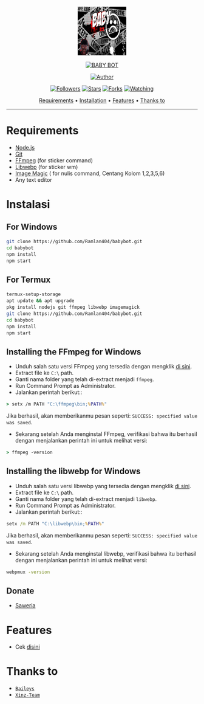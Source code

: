 <p align="center">
<img src="https://raw.githubusercontent.com/Ramlan404/Ramlan404/main/baby.jpg" alt="BABY BOT" width="128" height="128"/>
</p>
<p align="center">
<a href="#"><img title="BABY BOT" src="https://img.shields.io/badge/BABY BOT-green?colorA=%23ff0000&colorB=%23017e40&style=for-the-badge"></a>
</p>
<p align="center">
<a href="https://github.com/Ramlan404"><img title="Author" src="https://img.shields.io/badge/Author-Ramlan ID-red.svg?style=for-the-badge&logo=github"></a>
</p>
<p align="center">
<a href="https://github.com/Ramlan404/followers"><img title="Followers" src="https://img.shields.io/github/followers/Ramlan404?color=blue&style=flat-square"></a>
<a href="https://github.com/Ramlan404/megumikato2/stargazers/"><img title="Stars" src="https://img.shields.io/github/stars/Ramlan404/babybot?color=red&style=flat-square"></a>
<a href="https://github.com/Ramlan404/megumikato2/network/members"><img title="Forks" src="https://img.shields.io/github/forks/Ramlan404/babybot?color=red&style=flat-square"></a>
<a href="https://github.com/Ramlan404/megumikato2/watchers"><img title="Watching" src="https://img.shields.io/github/watchers/Ramlan404/babybot?label=Watchers&color=blue&style=flat-square"></a>
</p>

<p align="center">
  <a href="https://github.com/Ramlan404/babybot#requirements">Requirements</a> •
  <a href="https://github.com/Ramlan404/babybot#instalasi">Installation</a> •
  <a href="https://github.com/Ramlan404/babybot#features">Features</a> •
  <a href="https://github.com/Ramlan404/babybot#thanks-to">Thanks to</a>
</p>
</div>


---



# Requirements
* [Node.js](https://nodejs.org/en/)
* [Git](https://git-scm.com/downloads)
* [FFmpeg](https://github.com/BtbN/FFmpeg-Builds/releases/download/autobuild-2020-12-08-13-03/ffmpeg-n4.3.1-26-gca55240b8c-win64-gpl-4.3.zip) (for sticker command)
* [Libwebp](https://developers.google.com/speed/webp/download) (for sticker wm)
* [Image Magic](https://imagemagick.org/script/download.php) ( for nulis command, Centang Kolom 1,2,3,5,6)
* Any text editor

# Instalasi
## For Windows
```bash
git clone https://github.com/Ramlan404/babybot.git
cd babybot
npm install
npm start
```
## For Termux
```bash
termux-setup-storage
apt update && apt upgrade
pkg install nodejs git ffmpeg libwebp imagemagick
git clone https://github.com/Ramlan404/babybot.git
cd babybot
npm install
npm start
```

## Installing the FFmpeg for Windows
* Unduh salah satu versi FFmpeg yang tersedia dengan mengklik [di sini](https://www.gyan.dev/ffmpeg/builds/).
* Extract file ke `C:\` path.
* Ganti nama folder yang telah di-extract menjadi `ffmpeg`.
* Run Command Prompt as Administrator.
* Jalankan perintah berikut::
```cmd
> setx /m PATH "C:\ffmpeg\bin;%PATH%"
```
Jika berhasil, akan memberikanmu pesan seperti: `SUCCESS: specified value was saved`.
* Sekarang setelah Anda menginstal FFmpeg, verifikasi bahwa itu berhasil dengan menjalankan perintah ini untuk melihat versi:
```cmd
> ffmpeg -version
```


## Installing the libwebp for Windows
* Unduh salah satu versi libwebp yang tersedia dengan mengklik [di sini](https://developers.google.com/speed/webp/download).
* Extract file ke `C:\` path.
* Ganti nama folder yang telah di-extract menjadi `libwebp`.
* Run Command Prompt as Administrator.
* Jalankan perintah berikut::
```cmd
setx /m PATH "C:\libwebp\bin;%PATH%"
```
Jika berhasil, akan memberikanmu pesan seperti: `SUCCESS: specified value was saved`.
* Sekarang setelah Anda menginstal libwebp, verifikasi bahwa itu berhasil dengan menjalankan perintah ini untuk melihat versi:
```cmd
webpmux -version
```

## Donate
- [Saweria](https://saweria.co/ramlanid)

# Features
- Cek [disini](https://github.com/LynxzzBot/file/blob/main/help.js)

# Thanks to
* [`Baileys`](https://github.com/adiwajshing/Baileys)
* [`Xinz-Team`](https://github.com/Xinz-Team)
